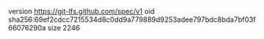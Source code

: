 version https://git-lfs.github.com/spec/v1
oid sha256:69ef2cdcc7215534d8c0dd9a779889d9253adee797bdc8bda7bf03f66076290a
size 2246

